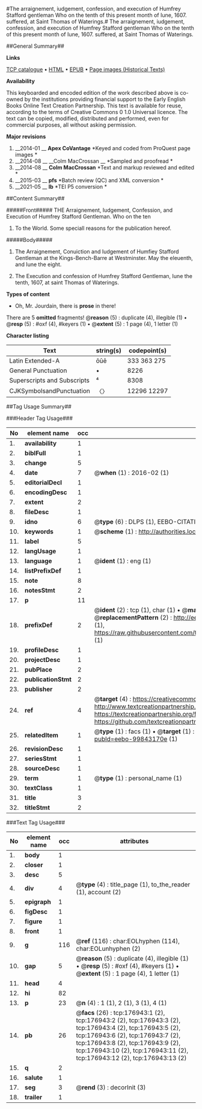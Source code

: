 #The arraignement, iudgement, confession, and execution of Humfrey Stafford gentleman Who on the tenth of this present month of Iune, 1607. suffered, at Saint Thomas of Waterings.#
The arraignement, iudgement, confession, and execution of Humfrey Stafford gentleman Who on the tenth of this present month of Iune, 1607. suffered, at Saint Thomas of Waterings.

##General Summary##

**Links**

[TCP catalogue](http://www.ota.ox.ac.uk/tcp/)  • 
[HTML](http://tei.it.ox.ac.uk/tcp/Texts-HTML/free/B15/B15935.html)  • 
[EPUB](http://tei.it.ox.ac.uk/tcp/Texts-EPUB/free/B15/B15935.epub) • 
[Page images (Historical Texts)](https://historicaltexts.jisc.ac.uk/eebo-99843170e)

**Availability**

This keyboarded and encoded edition of the work described above is co-owned by the
    institutions providing financial support to the Early English Books Online Text Creation
    Partnership. This text is available for reuse, according to the terms of  Creative Commons 0 1.0 Universal
    licence. The text can be copied, modified, distributed and performed, even for commercial
    purposes, all without asking permission.

**Major revisions**

1. __2014-01 __ __Apex CoVantage__ *Keyed and coded from ProQuest page images *
1. __2014-08 __ __Colm MacCrossan __ *Sampled and proofread *
1. __2014-08 __ __Colm MacCrossan__ *Text and markup reviewed and edited *
1. __2015-03 __ __pfs__ *Batch review (QC) and XML conversion *
1. __2021-05 __ __lb__ *TEI P5 conversion *

##Content Summary##

#####Front#####
THE Arraignement, Iudgement, Confession, and Execution of Humfrey Stafford Gentleman. Who on the ten
1. To the World. Some speciall reasons for the publication hereof.

#####Body#####

1. The Arraignement, Conuiction and Iudgement of Humfiey Stafford Gentleman at the Kings-Bench-Barre at Westminster. May the eleuenth, and Iune the eight.

1. The Execution and confession of Humfrey Stafford Gentleman, Iune the tenth, 1607, at saint Thomas of Waterings.

**Types of content**

  * Oh, Mr. Jourdain, there is **prose** in there!

There are 5 **omitted** fragments! 
 @__reason__ (5) : duplicate (4), illegible (1)  •  @__resp__ (5) : #oxf (4), #keyers (1)  •  @__extent__ (5) : 1 page (4), 1 letter (1)

**Character listing**


|Text|string(s)|codepoint(s)|
|---|---|---|
|Latin Extended-A|ōūē|333 363 275|
|General Punctuation|•|8226|
|Superscripts             and Subscripts|⁴|8308|
|CJKSymbolsandPunctuation|〈〉|12296 12297|

##Tag Usage Summary##

###Header Tag Usage###

|No|element name|occ|attributes|
|---|---|---|---|
|1.|__availability__|1||
|2.|__biblFull__|1||
|3.|__change__|5||
|4.|__date__|7| @__when__ (1) : 2016-02 (1)|
|5.|__editorialDecl__|1||
|6.|__encodingDesc__|1||
|7.|__extent__|2||
|8.|__fileDesc__|1||
|9.|__idno__|6| @__type__ (6) : DLPS (1), EEBO-CITATION (1), VID (1), EEBO-PROQUEST (1), STC (2)|
|10.|__keywords__|1| @__scheme__ (1) : http://authorities.loc.gov/ (1)|
|11.|__label__|5||
|12.|__langUsage__|1||
|13.|__language__|1| @__ident__ (1) : eng (1)|
|14.|__listPrefixDef__|1||
|15.|__note__|8||
|16.|__notesStmt__|2||
|17.|__p__|11||
|18.|__prefixDef__|2| @__ident__ (2) : tcp (1), char (1)  •  @__matchPattern__ (2) : ([0-9\-]+):([0-9IVX]+) (1), (.+) (1)  •  @__replacementPattern__ (2) : http://eebo.chadwyck.com/downloadtiff?vid=$1&page=$2 (1), https://raw.githubusercontent.com/textcreationpartnership/Texts/master/tcpchars.xml#$1 (1)|
|19.|__profileDesc__|1||
|20.|__projectDesc__|1||
|21.|__pubPlace__|2||
|22.|__publicationStmt__|2||
|23.|__publisher__|2||
|24.|__ref__|4| @__target__ (4) : https://creativecommons.org/publicdomain/zero/1.0/ (1), http://www.textcreationpartnership.org/docs/. (1), https://textcreationpartnership.org/faq/#faq05 (1), https://github.com/textcreationpartnership (1)|
|25.|__relatedItem__|1| @__type__ (1) : facs (1)  •  @__target__ (1) : https://data.historicaltexts.jisc.ac.uk/view?pubId=eebo-99843170e (1)|
|26.|__revisionDesc__|1||
|27.|__seriesStmt__|1||
|28.|__sourceDesc__|1||
|29.|__term__|1| @__type__ (1) : personal_name (1)|
|30.|__textClass__|1||
|31.|__title__|3||
|32.|__titleStmt__|2||


###Text Tag Usage###

|No|element name|occ|attributes|
|---|---|---|---|
|1.|__body__|1||
|2.|__closer__|1||
|3.|__desc__|5||
|4.|__div__|4| @__type__ (4) : title_page (1), to_the_reader (1), account (2)|
|5.|__epigraph__|1||
|6.|__figDesc__|1||
|7.|__figure__|1||
|8.|__front__|1||
|9.|__g__|116| @__ref__ (116) : char:EOLhyphen (114), char:EOLunhyphen (2)|
|10.|__gap__|5| @__reason__ (5) : duplicate (4), illegible (1)  •  @__resp__ (5) : #oxf (4), #keyers (1)  •  @__extent__ (5) : 1 page (4), 1 letter (1)|
|11.|__head__|4||
|12.|__hi__|82||
|13.|__p__|23| @__n__ (4) : 1 (1), 2 (1), 3 (1), 4 (1)|
|14.|__pb__|26| @__facs__ (26) : tcp:176943:1 (2), tcp:176943:2 (2), tcp:176943:3 (2), tcp:176943:4 (2), tcp:176943:5 (2), tcp:176943:6 (2), tcp:176943:7 (2), tcp:176943:8 (2), tcp:176943:9 (2), tcp:176943:10 (2), tcp:176943:11 (2), tcp:176943:12 (2), tcp:176943:13 (2)|
|15.|__q__|2||
|16.|__salute__|1||
|17.|__seg__|3| @__rend__ (3) : decorInit (3)|
|18.|__trailer__|1||
